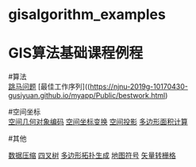 # gisalgorithm_examples
GIS算法基础课程例程
====
#算法<br>
[跳马问题](https://njnu-2019g-10170430-gusiyuan.github.io/myapp/Public/Jump.html)
[最佳工作序列]((https://njnu-2019g-10170430-gusiyuan.github.io/myapp/Public/bestwork.html)
<br>

#空间坐标<br>
[空间几何对象编码](https://njnu-2019g-10170430-gusiyuan.github.io/myapp/Public/bestwork.html/Public/name.html)
[空间坐标变换](https://njnu-2019g-10170430-gusiyuan.github.io/myapp/Public/Jump.html/Public/名字转换.html)
[空间投影](https://njnu-2019g-10170430-gusiyuan.github.io/myapp/Public/Jump.html/Public/MapProjection.html)
[多边形面积计算](https://njnu-2019g-10170430-gusiyuan.github.io/myapp/Public/Jump.html/Public/Polygon.html)


#其他<br>


[数据压缩](https://njnu-2019g-10170430-gusiyuan.github.io/myapp/Public/Jump.html/Public/数据压缩.html)
[四叉树](https://njnu-2019g-10170430-gusiyuan.github.io/myapp/Public/Jump.html/Public/Quadtr.html)
[多边形拓扑生成](https://njnu-2019g-10170430-gusiyuan.github.io/myapp/Public/左转算法.html)
[地图符号](https://njnu-2019g-10170430-gusiyuan.github.io/myapp/Public/地图符号.html)
[矢量转栅格](https://njnu-2019g-10170430-gusiyuan.github.io/myapp/Public/矢量转栅格.html)
